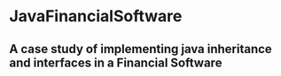 # JavaFinancialSoftware

## A case study of implementing java inheritance and interfaces in a Financial Software
